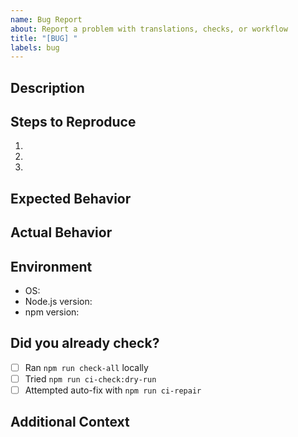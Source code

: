 ```yaml
---
name: Bug Report
about: Report a problem with translations, checks, or workflow
title: "[BUG] "
labels: bug
---
```


## Description

<!-- Clearly describe the bug. -->

## Steps to Reproduce

1.
2.
3.

## Expected Behavior

<!-- What did you expect to happen? -->

## Actual Behavior

<!-- What actually happened? -->

## Environment

- OS:
- Node.js version:
- npm version:

## Did you already check?

- [ ] Ran `npm run check-all` locally
- [ ] Tried `npm run ci-check:dry-run`
- [ ] Attempted auto-fix with `npm run ci-repair`

## Additional Context

<!-- Logs, screenshots, or error output if helpful -->
